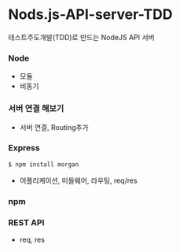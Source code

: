 # Nods.js-API-server-TDD
테스트주도개발(TDD)로 만드는 NodeJS API 서버

### Node 
  - 모듈
  - 비동기



### 서버 연결 해보기
  - 서버 연결, Routing추가
  
  
  
### Express 
```sh
$ npm install morgan
```

  - 어플리케이션, 미들웨어, 라우팅, req/res
  
 
### npm

  
  
  
### REST API
  - req, res
